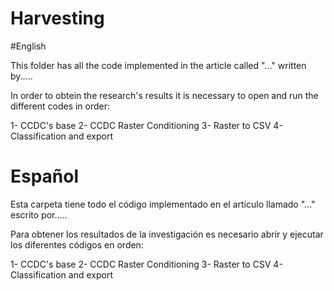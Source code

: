 # Harvesting


#English

This folder has all the code implemented in the article called "..." written by.....

In order to obtein the research's results it is necessary to open and run the different codes in order:

1- CCDC's base
2- CCDC Raster Conditioning
3- Raster to CSV
4- Classification and export



# Español

Esta carpeta tiene todo el código implementado en el artículo llamado "..." escrito por.....

Para obtener los resultados de la investigación es necesario abrir y ejecutar los diferentes códigos en orden:

1- CCDC's base
2- CCDC Raster Conditioning
3- Raster to CSV
4- Classification and export
